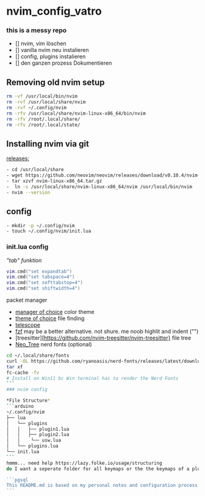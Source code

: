 # nvim_config_vatro

### this is a messy repo

- [] nvim, vim löschen 
- [] vanilla nvim neu instalieren
- [] config, plugins instalieren
- [] den ganzen prozess Dokumentieren

## Removing old nvim setup
```bash
rm -vf /usr/local/bin/nvim
rm -rvf /usr/local/share/nvim
rm -rvf ~/.config/nvim
rm -rfv /usr/local/share/nvim-linux-x86_64/bin/nvim
rm -rfv /root/.local/share/
rm -rfv /root/.local/state/
```

## Installing nvim via git
[releases:](https://github.com/neovim/neovim/releases)
```bash
- cd /usr/local/share
- wget https://github.com/neovim/neovim/releases/download/v0.10.4/nvim-linux-x86_64.tar.gz
- tar xzvf nvim-linux-x86_64.tar.gz
-  ln -s /usr/local/share/nvim-linux-x86_64/nvim /usr/local/bin/nvim
- nvim --version
```
## config
```bash
- mkdir -p ~/.config/nvim
- touch ~/.config/nvim/init.lua
```
### init.lua config

*"tab" funktion*
```lua
vim.cmd("set expandtab")
vim.cmd("set tabspace=4")
vim.cmd("set softtabstop=4")
vim.cmd("set shiftwidth=4")
```
packet manager
- [manager of choice](https://github.com/folke/lazy.nvim)
color theme
- [theme of choice](https://github.com/catppuccin/nvim?tab=readme-ov-file)
file finding
- [telescope](https://github.com/nvim-telescope/telescope.nvim)
- [fzf](https://github.com/ibhagwan/fzf-lua) may be a better alternative. not shure. me noob
highlit and indent ("")
- [treesitter][https://github.com/nvim-treesitter/nvim-treesitter}
file tree
- [Neo_Tree](https://github.com/nvim-neo-tree/neo-tree.nvim)
nerd fonts (optional)
````bash
cd ~/.local/share/fonts
curl -OL https://github.com/ryanoasis/nerd-fonts/releases/latest/download/JetBrainsMono.tar.xz
tar xf
fc-cache -fv
# Install on Win11 bc Win terminal has to render the Nerd Fonts
```
### nvim config

*File Structure*
```arduino
~/.config/nvim
├── lua 
│   └── plugins
│   │   ├── plugin1.lua
│   │   ├── plugin2.lua
│   │    └── usw.lua
│   └── plugins.lua
└── init.lua
```
hmmm... need help https://lazy.folke.io/usage/structuring
do I want a seperate folder for all keymaps or the the keymaps of a plugin in the plugin's lua file?

```pgsql
This README.md is based on my personal notes and configuration process as documented in my nvim.md file :contentReference[oaicite:0]{index=0}.
```
